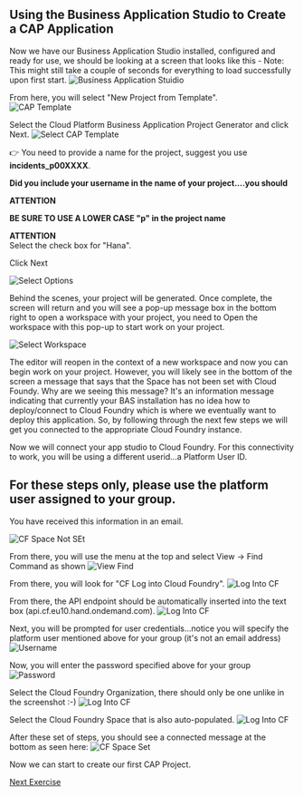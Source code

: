 ## Using the Business Application Studio to Create a CAP Application

Now we have our Business Application Studio installed, configured and ready for use, we should be looking at a screen that looks like this - Note: This might still take a couple of seconds for everything to load successfully upon first start.
![Business Application Stuidio](../Images/BAS_Start.jpg)

From here, you will select "New Project from Template".<br>
![CAP Template](../Images/CAPtemplate.jpg)

Select the Cloud Platform Business Application Project Generator and click Next.
![Select CAP Template](../Images/CAPtemplate2.jpg)

:point_right: You need to provide a name for the project, suggest you use **incidents_p00XXXX**.

**Did you include your username in the name of your project....you should**

****ATTENTION****<BR>
  
**BE SURE TO USE A LOWER CASE "p" in the project name**

****ATTENTION****<BR>
Select the check box for "Hana".

Click Next

![Select Options](../Images/templateoptions.jpg)

Behind the scenes, your project will be generated. Once complete, the screen will return and you will see a pop-up message box in the bottom right to open a workspace with your project, you need to Open the workspace with this pop-up to start work on your project.

![Select Workspace](../Images/CAPtemplate4.jpg)

The editor will reopen in the context of a new workspace and now you can begin work on your project. However, you will likely see in the bottom of the screen a message that says that the Space has not been set with Cloud Foundy. 
Why are we seeing this message? It's an information message indicating that currently your BAS installation has no idea how to deploy/connect to Cloud Foundry which is where we eventually want to deploy this application. So, by following through the next few steps we will get you connected to the appropriate Cloud Foundry instance.

Now we will connect your app studio to Cloud Foundry. For this connectivity to work, you will be using a different userid...a Platform User ID.
## For these steps only, please use the platform user assigned to your group.
You have received this information in an email.

![CF Space Not SEt](../Images/CFSpaceNotSet.jpg)

From there, you will use the menu at the top and select View -> Find Command as shown
![View Find](../Images/FindCommand.jpg)

From there, you will look for "CF Log into Cloud Foundry".
![Log Into CF](../Images/FindCommand2.jpg)

From there, the API endpoint should be automatically inserted into the text box (api.cf.eu10.hand.ondemand.com). 
![Log Into CF](../Images/FindCommand3.jpg)

Next, you will be prompted for user credentials...notice you will specify the platform user mentioned above for your group (it's not an email address)
![Username](../Images/CFEmailAddress.jpg)

Now, you will enter the password specified above for your group
![Password](../Images/CFPassword.jpg)

Select the Cloud Foundry Organization, there should only be one unlike in the screenshot :-)
![Log Into CF](../Images/FindCommand4.jpg)

Select the Cloud Foundry Space that is also auto-populated.
![Log Into CF](../Images/FindCommand5.jpg)

After these set of steps, you should see a connected message at the bottom as seen here:
![CF Space Set](../Images/CFSpaceSet.jpg)

Now we can start to create our first CAP Project.

[Next Exercise](Part2%20-%20Creating%20First%20CAP%20Project.md)





